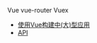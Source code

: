 
Vue
vue-router
Vuex


- [使用Vue构建中(大)型应用](https://annatarhe.github.io/2016/03/22/build-lager-scale-app-with-vue.html)
- [API](http://vuejs.org.cn/api/)
